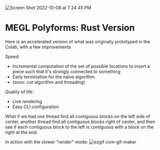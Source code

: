 ![Screen Shot 2022-10-08 at 7 24 45 PM](https://user-images.githubusercontent.com/10949560/194731058-21ec39ac-7e6d-41ae-a192-9a894b1ceff1.png)
# MEGL Polyforms: Rust Version

Here is an accelerated version of what was originally prototyped in the Colab, with a few improvements

Speed:
- Incremental computation of the set of possible locations to insert a piece such that it's strongly connected to something
- Early termination for the naive algorithm
- (soon: cut algorithm and threading)

Quality of life:
- Live rendering
- Easy CLI configuration

What if we had one thread find all contiguous blocks on the left side of center, another thread find all contiguous blocks right of center, and then see if each contiguous block to the left is contiguous with a block on the right at the end. 

In action with the slower "render" mode:
![ezgif com-gif-maker](https://user-images.githubusercontent.com/10949560/194731222-e064426f-8062-4b7e-adff-b05912c98736.gif)
